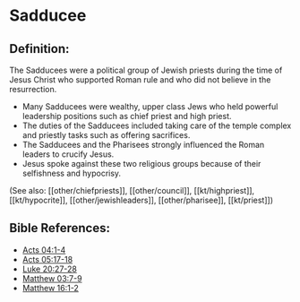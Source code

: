 # Sadducee #

## Definition: ##

The Sadducees were a political group of Jewish priests during the time of Jesus Christ who supported Roman rule and who did not believe in the resurrection.

* ​Many Sadducees were wealthy, upper class Jews who held powerful leadership positions such as chief priest and high priest.
* The duties of the Sadducees included taking care of the temple complex and priestly tasks such as offering sacrifices.
* The Sadducees and the Pharisees strongly influenced the Roman leaders to crucify Jesus.
* Jesus spoke against these two religious groups because of their selfishness and hypocrisy.

(See also: [[other/chiefpriests]], [[other/council]], [[kt/highpriest]], [[kt/hypocrite]], [[other/jewishleaders]], [[other/pharisee]], [[kt/priest]])

## Bible References: ##

* [Acts 04:1-4](en/tn/act/help/04/01)
* [Acts 05:17-18](en/tn/act/help/05/17)
* [Luke 20:27-28](en/tn/luk/help/20/27)
* [Matthew 03:7-9](en/tn/mat/help/03/07)
* [Matthew 16:1-2](en/tn/mat/help/16/01)